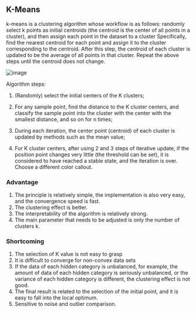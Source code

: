 K-Means
---

k-means is a clustering algorithm whose workflow is as follows: randomly select k points as initial centroids (the centroid is the center of all points in a cluster), and then assign each point in the dataset to a cluster Specifically, find the nearest centroid for each point and assign it to the cluster corresponding to the centroid. After this step, the centroid of each cluster is updated to be the average of all points in that cluster. Repeat the above steps until the centroid does not change.

![image](https://user-images.githubusercontent.com/97000341/167278859-1f4c4a44-ff3b-4b72-a452-f9073d1d1d3c.png)

Algorithm steps:

1. (Randomly) select the initial centers of the K clusters;

2. For any sample point, find the distance to the K cluster centers, and classify the sample point into the cluster with the center with the smallest distance, and so on for n times;

3. During each iteration, the center point (centroid) of each cluster is updated by methods such as the mean value;

4. For K cluster centers, after using 2 and 3 steps of iterative update, if the position point changes very little (the threshold can be set), it is considered to have reached a stable state, and the iteration is over. Choose a different color callout.

### Advantage 
1) The principle is relatively simple, the implementation is also very easy, and the convergence speed is fast.
2) The clustering effect is better.
3) The interpretability of the algorithm is relatively strong.
4) The main parameter that needs to be adjusted is only the number of clusters k.

### Shortcoming 
1) The selection of K value is not easy to grasp
2) It is difficult to converge for non-convex data sets
3) If the data of each hidden category is unbalanced, for example, the amount of data of each hidden category is seriously unbalanced, or the variance of each hidden category is different, the clustering effect is not good.
4) The final result is related to the selection of the initial point, and it is easy to fall into the local optimum.
5) Sensitive to noise and outlier comparison.
